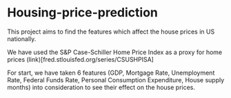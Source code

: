 # Housing-price-prediction

This project aims to find the features which affect the house prices in US nationally. 

We have used the S&P Case-Schiller Home Price Index as a proxy for home prices (link)[fred.stlouisfed.org/series/CSUSHPISA]

For start, we have taken 6 features (GDP, Mortgage Rate, Unemployment Rate, Federal Funds Rate, Personal Consumption Expenditure, House supply months) into consideration to see their effect on the house prices.
